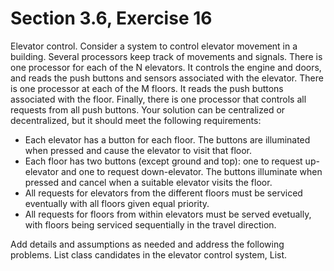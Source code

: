 # Section 3.6, Exercise 16
Elevator control. Consider a system to control elevator movement in a building. Several processors keep track of movements and signals. There is one processor for each of the N elevators. It controls the engine and doors, and reads the push buttons and sensors associated with the elevator. There is one processor at each of the M floors. It reads the  push buttons associated with the floor. Finally, there is one processor that controls all requests from all push buttons. Your solution can be centralized or decentralized, but it should meet the following requirements:

- Each elevator has a button for each floor. The buttons are illuminated when pressed and cause the elevator to visit that floor.
- Each floor has two buttons (except ground and top): one to request up-elevator and one to request down-elevator. The buttons illuminate when pressed and cancel when a suitable elevator visits the floor.
- All requests for elevators from the different floors must be serviced eventually with all floors given equal priority.
- All requests for floors from within elevators must be served evetually, with floors being serviced sequentially in the travel direction.

Add details and assumptions as needed and address the following problems. List class candidates in the elevator control system, List.
